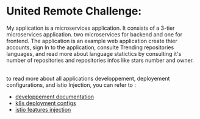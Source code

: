 # United Remote Challenge:

My application is a microservices application. It consists of a 3-tier microservices application. two microservices for backend and one for frontend. The application is an example web application create thier accounts, sign In to the application, consulte Trending repositories languages, and read more about language statictics by consulting it's number of repositories and repositories infos like stars number and owner. 

<br> to read more about all applications developpement, deployement configurations, and istio Injection, you can refer to :

 + [developpement documentation]()
 + [k8s deployment configs]()
 + [istio features injection]()
